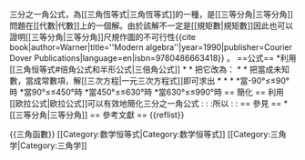 
三分之一角公式，為[[三角恆等式|三角恆等式]]的一種，是[[三等分角|三等分角]]問題在[[代數|代數]]上的一個解。由於該解不一定是[[規矩數|規矩數]]因此也可以證明[[三等分角|三等分角]]尺規作圖的不可行性<ref name="Warner">{{cite book|author=Warner|title=''Modern algebra''|year=1990|publisher=Courier Dover Publications|language=en|isbn=9780486663418}}</ref> 。
==公式==
*利用[[三角恒等式#倍角公式和半形公式|三倍角公式]]
*<math>\sin 3\theta = 3 \sin \theta- 4 \sin^3\theta \,</math>
*<math>\cos 3\theta = 4 \cos^3\theta - 3 \cos \theta \,</math>
把它改為：
*<math>\sin \theta = 3\sin\frac{\theta}{3}- 4\sin^3\frac{1}{3}\theta\,</math>
*<math>\cos \theta = 4\cos^3\frac{\theta}{3} - 3\cos\frac{1}{3}\theta\,</math>
把<math>\cos \frac{\theta}{3}\,</math>當成未知數，<math>\cos \theta \,</math>當成常數項，解[[三次方程|一元三次方程式]]即可求出
*<math>x_1=\frac{1}{2 \sqrt[3]{-\sin\theta +\sqrt{\sin^2\theta -1}}} + \frac{\sqrt[3]{-\sin\theta +\sqrt{\sin^2\theta -1}}}{2}\,</math>
*<math>x_2= - \frac{1 + i \sqrt{3}}{4 \sqrt[3]{-\sin \theta + \sqrt{\sin^2\theta -1}}} - \frac{(1 - i \sqrt{3}) \sqrt[3]{-\sin \theta + \sqrt{\sin^2\theta -1}}}{4}\,</math>
*<math>x_3= - \frac{1 - i \sqrt{3}}{4 \sqrt[3]{-\sin \theta + \sqrt{\sin^2\theta -1}}} - \frac{(1 + i \sqrt{3}) \sqrt[3]{-\sin \theta + \sqrt{\sin^2\theta -1}}}{4}\,</math>
*當-90°≤<math>\theta \,</math>≤90°時<math>\sin \frac{1}{3}\theta =x_3= - \frac{1 - i \sqrt{3}}{4 \sqrt[3]{-\sin \theta + \sqrt{\sin^2\theta -1}}} - \frac{(1 + i \sqrt{3}) \sqrt[3]{-\sin \theta + \sqrt{\sin^2\theta -1}}}{4}\,</math>
*當90°≤<math>\theta \,</math>≤450°時<math>\sin \frac{1}{3}\theta =x_1= \frac{1}{2 \sqrt[3]{-\sin \theta + \sqrt{\sin^2\theta -1}}} + \frac{ \sqrt[3]{-\sin \theta + \sqrt{\sin^2\theta -1}}}{2}\,</math>
*當450°≤<math>\theta \,</math>≤630°時<math>\sin \frac{1}{3}\theta =x_3= - \frac{1 - i \sqrt{3}}{4 \sqrt[3]{-\sin \theta + \sqrt{\sin^2\theta -1}}} - \frac{(1 + i \sqrt{3}) \sqrt[3]{-\sin \theta + \sqrt{\sin^2\theta -1}}}{4}\,</math>
*當630°≤<math>\theta \,</math>≤990°時<math>\sin \frac{1}{3}\theta =x_2= - \frac{1 + i \sqrt{3}}{4 \sqrt[3]{-\sin \theta + \sqrt{\sin^2\theta -1}}} - \frac{(1 - i \sqrt{3}) \sqrt[3]{-\sin \theta + \sqrt{\sin^2\theta -1}}}{4}\,</math>
== 簡化 ==
利用[[欧拉公式|欧拉公式]]可以有效地簡化三分之一角公式
:<math>\cos\frac{\theta}{n} = \Re\left(\sqrt[n]{\cos\theta+i\sin\theta}\right) = \frac{1}{2}\left(\sqrt[n]{\cos\theta+i\sin\theta}+\sqrt[n]{\cos\theta-i\sin\theta}\right)</math>
:<math>\sin\frac{\theta}{n} = \Im\left(\sqrt[n]{\cos\theta+i\sin\theta}\right) = \frac{1}{2i}\left(\sqrt[n]{\cos\theta+i\sin\theta}-\sqrt[n]{\cos\theta-i\sin\theta}\right)</math>
:所以
:<math>\cos\frac{\theta}{3}=\frac{1}{2}\left(\sqrt[3]{\cos\theta+i\sin\theta}+\sqrt[3]{\cos\theta-i\sin\theta}\right)</math>
:<math>\sin\frac{\theta}{3}=\frac{1}{2i}\left(\sqrt[3]{\cos\theta+i\sin\theta}-\sqrt[3]{\cos\theta-i\sin\theta}\right)</math>
== 參見 ==
*[[三等分角|三等分角]]
== 參考文獻 ==
{{reflist}}

{{三角函數}}
[[Category:数学恒等式|Category:数学恒等式]]
[[Category:三角学|Category:三角学]]